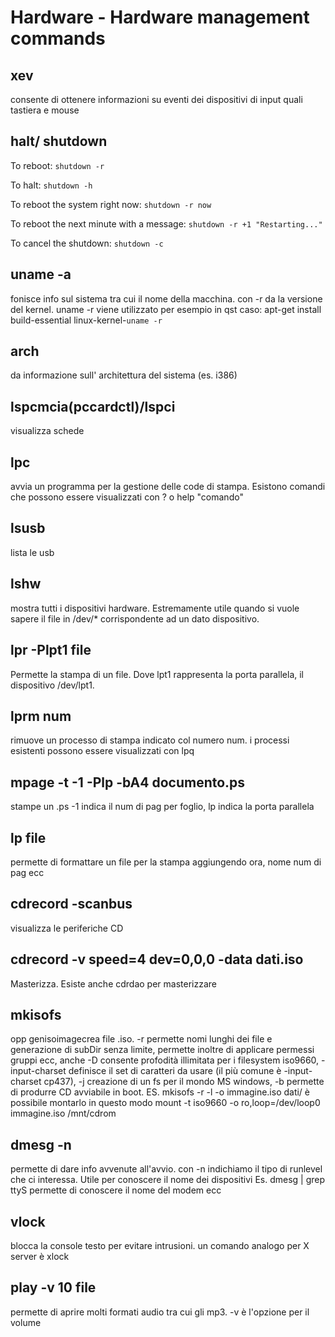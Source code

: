# Hardware - Hardware management commands



## xev

consente di ottenere informazioni su eventi dei dispositivi di input quali tastiera e mouse




## halt/ shutdown

To reboot:
`shutdown -r`

To halt:
`shutdown -h`

To reboot the system right now:
`shutdown -r now`

To reboot the next minute with a message:
`shutdown -r +1 "Restarting..."`

To cancel the shutdown:
`shutdown -c`




## uname -a

fonisce info sul sistema tra cui il nome della macchina. con -r da la versione del kernel. uname -r viene utilizzato per esempio in qst caso: apt-get install build-essential linux-kernel-`uname -r`




## arch

da informazione sull' architettura del sistema (es. i386)




## lspcmcia(pccardctl)/lspci

visualizza schede





## lpc

avvia un programma per la gestione delle code di stampa. Esistono comandi che possono essere visualizzati con ? o help "comando"




## lsusb

lista le usb




## lshw

mostra tutti i dispositivi hardware. Estremamente utile quando si vuole sapere il file in /dev/* corrispondente ad un dato dispositivo.




## lpr -Plpt1 file

Permette la stampa di un file. Dove lpt1 rappresenta la porta parallela, il dispositivo /dev/lpt1.




## lprm num

rimuove un processo di stampa indicato col numero num. i processi esistenti possono essere visualizzati con lpq




## mpage -t -1 -Plp -bA4 documento.ps

stampe un .ps -1 indica il num di pag per foglio, lp indica la porta parallela




## lp file

permette di formattare un file per la stampa aggiungendo ora, nome num di pag ecc




## cdrecord -scanbus

visualizza le periferiche CD




## cdrecord -v speed=4 dev=0,0,0 -data dati.iso

Masterizza. Esiste anche cdrdao per masterizzare




## mkisofs

opp genisoimagecrea file .iso. -r permette nomi lunghi dei file e generazione di subDir senza limite, permette inoltre di applicare permessi gruppi ecc, anche -D consente profodità illimitata per i filesystem iso9660, -input-charset definisce il set di caratteri da usare (il più comune è -input-charset cp437), -j creazione di un fs per il mondo MS windows, -b permette di produrre CD avviabile in boot. ES.  mkisofs -r -l -o immagine.iso dati/ è possibile montarlo in questo modo mount -t iso9660 -o ro,loop=/dev/loop0 immagine.iso /mnt/cdrom




## dmesg -n

permette di dare info avvenute all'avvio. con -n indichiamo il tipo di runlevel che ci interessa. Utile per conoscere il nome dei dispositivi Es. dmesg | grep ttyS permette di conoscere il nome del modem ecc





## vlock

blocca la console testo per evitare intrusioni. un comando analogo per X server è xlock





## play -v 10 file

permette di aprire molti formati audio tra cui gli mp3. -v è l'opzione per il volume





